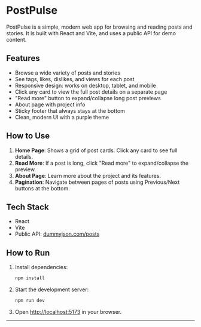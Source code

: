 # PostPulse

PostPulse is a simple, modern web app for browsing and reading posts and stories. It is built with React and Vite, and uses a public API for demo content.

## Features

- Browse a wide variety of posts and stories
- See tags, likes, dislikes, and views for each post
- Responsive design: works on desktop, tablet, and mobile
- Click any card to view the full post details on a separate page
- "Read more" button to expand/collapse long post previews
- About page with project info
- Sticky footer that always stays at the bottom
- Clean, modern UI with a purple theme

## How to Use

1. **Home Page**: Shows a grid of post cards. Click any card to see full details.
2. **Read More**: If a post is long, click "Read more" to expand/collapse the preview.
3. **About Page**: Learn more about the project and its features.
4. **Pagination**: Navigate between pages of posts using Previous/Next buttons at the bottom.

## Tech Stack
- React
- Vite
- Public API: [dummyjson.com/posts](https://dummyjson.com/docs/posts)

## How to Run
1. Install dependencies:
   ```bash
   npm install
   ```
2. Start the development server:
   ```bash
   npm run dev
   ```
3. Open [http://localhost:5173](http://localhost:5173) in your browser.

---




